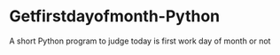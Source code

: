 # Getfirstdayofmonth-Python
A short Python program to judge today is first work day of month or not
